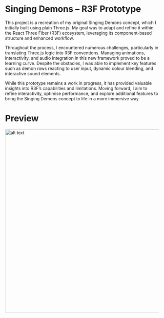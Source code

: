 # Singing Demons – R3F Prototype

This project is a recreation of my original Singing Demons concept, which I initially built using plain Three.js. My goal was to adapt and refine it within the React Three Fiber (R3F) ecosystem, leveraging its component-based structure and enhanced workflow.

Throughout the process, I encountered numerous challenges, particularly in translating Three.js logic into R3F conventions. Managing animations, interactivity, and audio integration in this new framework proved to be a learning curve. Despite the obstacles, I was able to implement key features such as demon rows reacting to user input, dynamic colour blending, and interactive sound elements.

While this prototype remains a work in progress, it has provided valuable insights into R3F’s capabilities and limitations. Moving forward, I aim to refine interactivity, optimise performance, and explore additional features to bring the Singing Demons concept to life in a more immersive way.

# Preview

<img src=img/1.png alt="alt text" width="600">